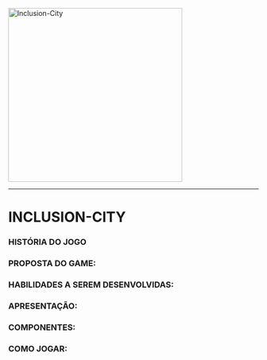 <p align="left">
  <img src="https://i.ibb.co/F55XKXk/Untitled-1.png" width="350" title="Inclusion-City">
</p>
<hr>

<h1>INCLUSION-CITY</h1>
<h3>HISTÓRIA DO JOGO</h3>
<h3>PROPOSTA DO GAME:</h3>
<h3>HABILIDADES A SEREM DESENVOLVIDAS:</h3>
<h3>APRESENTAÇÃO:</h3>
<h3>COMPONENTES:</h3>
<h3>COMO JOGAR:</h3>



